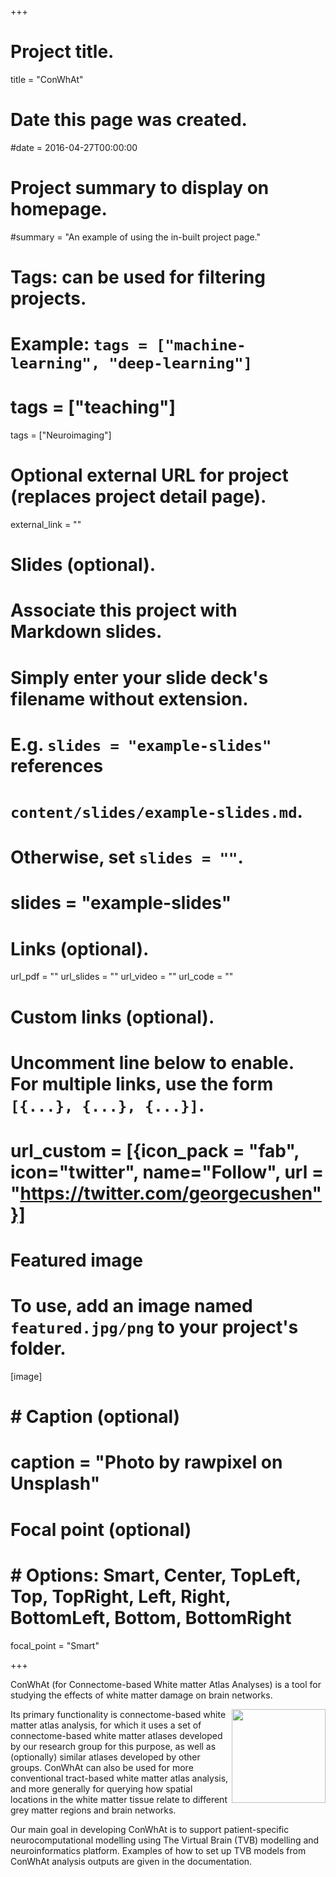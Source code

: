 +++
# Project title.
title = "ConWhAt"

# Date this page was created.
#date = 2016-04-27T00:00:00

# Project summary to display on homepage.
#summary = "An example of using the in-built project page."

# Tags: can be used for filtering projects.
# Example: `tags = ["machine-learning", "deep-learning"]`
# tags = ["teaching"]
tags = ["Neuroimaging"]

# Optional external URL for project (replaces project detail page).
external_link = ""

# Slides (optional).
#   Associate this project with Markdown slides.
#   Simply enter your slide deck's filename without extension.
#   E.g. `slides = "example-slides"` references 
#   `content/slides/example-slides.md`.
#   Otherwise, set `slides = ""`.
# slides = "example-slides"

# Links (optional).
url_pdf = ""
url_slides = ""
url_video = ""
url_code = ""

# Custom links (optional).
#   Uncomment line below to enable. For multiple links, use the form `[{...}, {...}, {...}]`.
# url_custom = [{icon_pack = "fab", icon="twitter", name="Follow", url = "https://twitter.com/georgecushen"}]

# Featured image
# To use, add an image named `featured.jpg/png` to your project's folder. 
[image]
#  # Caption (optional)
#  caption = "Photo by rawpixel on Unsplash"
  
# Focal point (optional)
#  # Options: Smart, Center, TopLeft, Top, TopRight, Left, Right, BottomLeft, Bottom, BottomRight
  focal_point = "Smart"


+++


ConWhAt (for Connectome-based White matter Atlas Analyses) is a tool for studying the effects of white matter damage on brain networks.


<img src="/img/conwhat_logo.png" align="right" margin="15px 15px 15px 15px" width="150" /> 

Its primary functionality is connectome-based white matter atlas analysis, for which it uses a set of connectome-based white matter 
atlases developed by our research group for this purpose, as well as (optionally) similar atlases developed by other groups. ConWhAt 
can also be used for more conventional tract-based white matter atlas analysis, and more generally for querying how spatial locations 
in the white matter tissue relate to different grey matter regions and brain networks. 

Our main goal in developing ConWhAt is to 
support patient-specific neurocomputational modelling using The Virtual Brain (TVB) modelling and neuroinformatics platform. 
Examples of how to set up TVB models from ConWhAt analysis outputs are given in the documentation.




